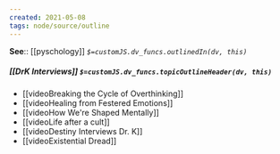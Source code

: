 ```yaml
---
created: 2021-05-08
tags: node/source/outline
---
```



**See**:: [[pyschology]]
*`$=customJS.dv_funcs.outlinedIn(dv, this)`*

##### [[DrK Interviews]] `$=customJS.dv_funcs.topicOutlineHeader(dv, this)`
- [[videoBreaking the Cycle of Overthinking]]
- [[videoHealing from Festered Emotions]]
- [[videoHow We're Shaped Mentally]]
- [[videoLife after a cult]]
- [[videoDestiny Interviews Dr. K]]
- [[videoExistential Dread]]